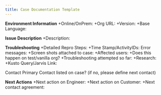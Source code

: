 ```yaml
---
title: Case Documentation Template
---
```


**Environment Information** 
+Online/OnPrem:
+Org URL:
+Version:
+Base Language:


**Issue Description** 
+Description:

**Troubleshooting** 
+Detailed Repro Steps:
+Time Stamp/ActivityIDs: Error messages:
+Screen shots attached to case:
+Affected users:
+Does this happen on test/vanilla org?
+Troubleshooting attempted so far:
+Research:
+Kusto Query/Jarvis Link:
  
  
  
Contact Primary Contact listed on case? (if no, please define next contact)


**Next Actions** 
+Next action on Engineer: 
+Next action on Customer:
+Next contact agreement:

